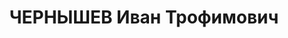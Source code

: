 ---
title: ЧЕРНЫШЕВ Иван Трофимович
description: "Род. в 1907, Челябинская обл., Оша [Аша?], русский, обр.: незаконченное\
  \ высшее, искл. из ВКП(б). Проживал: Хакассия, Сон ст. НСШ, директор \n  Арестован\
  \ 22.07.1937. Обв.: право-троцк. орг-я. 13.02.1939 – освобожден"
---